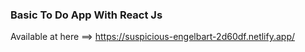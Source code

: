 ### Basic To Do App With React Js
Available at here ==> https://suspicious-engelbart-2d60df.netlify.app/
